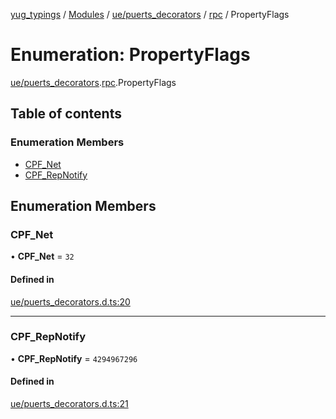 [yug_typings](../README.md) / [Modules](../modules.md) / [ue/puerts\_decorators](../modules/ue_puerts_decorators.md) / [rpc](../modules/ue_puerts_decorators.rpc.md) / PropertyFlags

# Enumeration: PropertyFlags

[ue/puerts_decorators](../modules/ue_puerts_decorators.md).[rpc](../modules/ue_puerts_decorators.rpc.md).PropertyFlags

## Table of contents

### Enumeration Members

- [CPF\_Net](ue_puerts_decorators.rpc.PropertyFlags.md#cpf_net)
- [CPF\_RepNotify](ue_puerts_decorators.rpc.PropertyFlags.md#cpf_repnotify)

## Enumeration Members

### CPF\_Net

• **CPF\_Net** = ``32``

#### Defined in

[ue/puerts_decorators.d.ts:20](https://github.com/YugMetaverse/yug_typings/blob/b7d9b19/ue/puerts_decorators.d.ts#L20)

___

### CPF\_RepNotify

• **CPF\_RepNotify** = ``4294967296``

#### Defined in

[ue/puerts_decorators.d.ts:21](https://github.com/YugMetaverse/yug_typings/blob/b7d9b19/ue/puerts_decorators.d.ts#L21)
